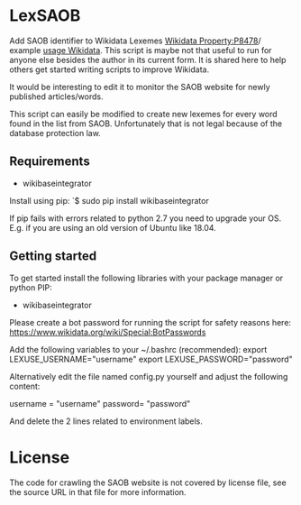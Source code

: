 # LexSAOB
Add SAOB identifier to Wikidata Lexemes [Wikidata Property:P8478](https://www.wikidata.org/wiki/Property:P8478)/ example [usage Wikidata](https://w.wiki/3B7P). This script is maybe not that useful to run for anyone else besides the author in its current form. It is shared here to help others get started writing scripts to improve Wikidata.

It would be interesting to edit it to monitor the SAOB website for newly published articles/words.

This script can easily be modified to create new lexemes for every word found in the list from SAOB. Unfortunately that is not legal because of the database protection law.

## Requirements
* wikibaseintegrator

Install using pip:
`$ sudo pip install wikibaseintegrator

If pip fails with errors related to python 2.7 you need to upgrade your OS. E.g. if you are using an old version of Ubuntu like 18.04.

## Getting started
To get started install the following libraries with your package manager or
python PIP:
* wikibaseintegrator

Please create a bot password for running the script for
safety reasons here: https://www.wikidata.org/wiki/Special:BotPasswords

Add the following variables to your ~/.bashrc (recommended): 
export LEXUSE_USERNAME="username"
export LEXUSE_PASSWORD="password"

Alternatively edit the file named config.py yourself and adjust the following
content:

username = "username"
password= "password"

And delete the 2 lines related to environment labels.

# License
The code for crawling the SAOB website is not covered by license file, see the source URL in that file for more information.
